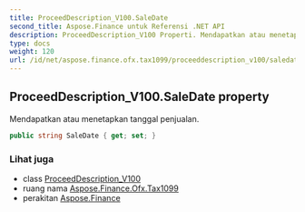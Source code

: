 ```yaml
---
title: ProceedDescription_V100.SaleDate
second_title: Aspose.Finance untuk Referensi .NET API
description: ProceedDescription_V100 Properti. Mendapatkan atau menetapkan tanggal penjualan.
type: docs
weight: 120
url: /id/net/aspose.finance.ofx.tax1099/proceeddescription_v100/saledate/
---
```

## ProceedDescription_V100.SaleDate property

Mendapatkan atau menetapkan tanggal penjualan.

```csharp
public string SaleDate { get; set; }
```

### Lihat juga

* class [ProceedDescription_V100](../)
* ruang nama [Aspose.Finance.Ofx.Tax1099](../../proceeddescription_v100/)
* perakitan [Aspose.Finance](../../../)


